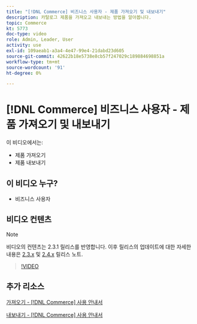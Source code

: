 ```yaml
---
title: "[!DNL Commerce] 비즈니스 사용자 - 제품 가져오기 및 내보내기"
description: 카탈로그 제품을 가져오고 내보내는 방법을 알아봅니다.
topic: Commerce
kt: 5773
doc-type: video
role: Admin, Leader, User
activity: use
exl-id: 109aeab1-a3a4-4e47-99e4-21dabd23d605
source-git-commit: 42622b18e5738e8cb57f247029c189884698851a
workflow-type: tm+mt
source-wordcount: '91'
ht-degree: 0%

---
```


# [!DNL Commerce] 비즈니스 사용자 - 제품 가져오기 및 내보내기

이 비디오에서는:

- 제품 가져오기
- 제품 내보내기

## 이 비디오 누구?

- 비즈니스 사용자

## 비디오 컨텐츠

>[!NOTE]
>
>비디오의 컨텐츠는 2.3.1 릴리스를 반영합니다. 이후 릴리스의 업데이트에 대한 자세한 내용은 [ 2.3.x](https://devdocs.magento.com/guides/v2.3/release-notes/bk-release-notes.html) 및 [2.4.x](https://devdocs.magento.com/guides/v2.4/release-notes/bk-release-notes.html) 릴리스 노트.

>[!VIDEO](https://video.tv.adobe.com/v/35958?quality=12&learn=on)

## 추가 리소스

[가져오기 - [!DNL Commerce] 사용 안내서](https://docs.magento.com/user-guide/system/data-import.html)

[내보내기 - [!DNL Commerce] 사용 안내서](https://docs.magento.com/user-guide/system/data-export.html)
